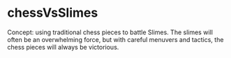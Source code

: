 # chessVsSlimes

Concept: using traditional chess pieces to battle Slimes. The slimes will often be an overwhelming force, but with careful menuvers and tactics, the chess pieces will always be victorious.

